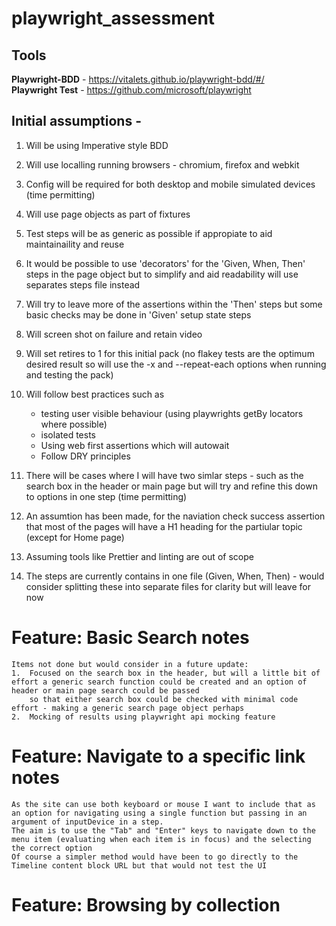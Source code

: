 # playwright_assessment

## Tools

**Playwright-BDD** - https://vitalets.github.io/playwright-bdd/#/ <br>
**Playwright Test** - https://github.com/microsoft/playwright <br>

## Initial assumptions -

1. Will be using Imperative style BDD
2. Will use localling running browsers - chromium, firefox and webkit
3. Config will be required for both desktop and mobile simulated devices (time permitting)
4. Will use page objects as part of fixtures
5. Test steps will be as generic as possible if appropiate to aid maintainaility and reuse
6. It would be possible to use 'decorators' for the 'Given, When, Then' steps in the page object but to simplify and aid readability will use separates steps file instead
7. Will try to leave more of the assertions within the 'Then' steps but some basic checks may be done in 'Given' setup state steps
8. Will screen shot on failure and retain video
9. Will set retires to 1 for this initial pack (no flakey tests are the optimum desired result so will use the -x and --repeat-each options when running and testing the pack)
10. Will follow best practices such as

    - testing user visible behaviour (using playwrights getBy locators where possible)
    - isolated tests
    - Using web first assertions which will autowait
    - Follow DRY principles

11. There will be cases where I will have two simlar steps - such as the search box in the header or main page but will try and refine this down to options in one step (time permitting)
12. An assumtion has been made, for the naviation check success assertion that most of the pages will have a H1 heading for the partiular topic (except for Home page)
13. Assuming tools like Prettier and linting are out of scope
14. The steps are currently contains in one file (Given, When, Then) - would consider splitting these into separate files for clarity but will leave for now

# Feature: Basic Search notes

    Items not done but would consider in a future update:
    1.  Focused on the search box in the header, but will a little bit of effort a generic search function could be created and an option of header or main page search could be passed
        so that either search box could be checked with minimal code effort - making a generic search page object perhaps
    2.  Mocking of results using playwright api mocking feature

# Feature: Navigate to a specific link notes

    As the site can use both keyboard or mouse I want to include that as an option for navigating using a single function but passing in an argument of inputDevice in a step.
    The aim is to use the "Tab" and "Enter" keys to navigate down to the menu item (evaluating when each item is in focus) and the selecting the correct option
    Of course a simpler method would have been to go directly to the Timeline content block URL but that would not test the UI

# Feature: Browsing by collection
